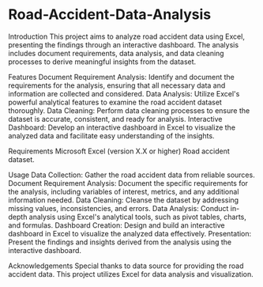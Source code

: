 # Road-Accident-Data-Analysis
Introduction
This project aims to analyze road accident data using Excel, presenting the findings through an interactive dashboard. The analysis includes document requirements, data analysis, and data cleaning processes to derive meaningful insights from the dataset.

Features
Document Requirement Analysis: Identify and document the requirements for the analysis, ensuring that all necessary data and information are collected and considered.
Data Analysis: Utilize Excel's powerful analytical features to examine the road accident dataset thoroughly.
Data Cleaning: Perform data cleaning processes to ensure the dataset is accurate, consistent, and ready for analysis.
Interactive Dashboard: Develop an interactive dashboard in Excel to visualize the analyzed data and facilitate easy understanding of the insights.

Requirements
Microsoft Excel (version X.X or higher)
Road accident dataset.


Usage
Data Collection: Gather the road accident data from reliable sources.
Document Requirement Analysis: Document the specific requirements for the analysis, including variables of interest, metrics, and any additional information needed.
Data Cleaning: Cleanse the dataset by addressing missing values, inconsistencies, and errors.
Data Analysis: Conduct in-depth analysis using Excel's analytical tools, such as pivot tables, charts, and formulas.
Dashboard Creation: Design and build an interactive dashboard in Excel to visualize the analyzed data effectively.
Presentation: Present the findings and insights derived from the analysis using the interactive dashboard.


Acknowledgements
Special thanks to data source for providing the road accident data.
This project utilizes Excel for data analysis and visualization.
